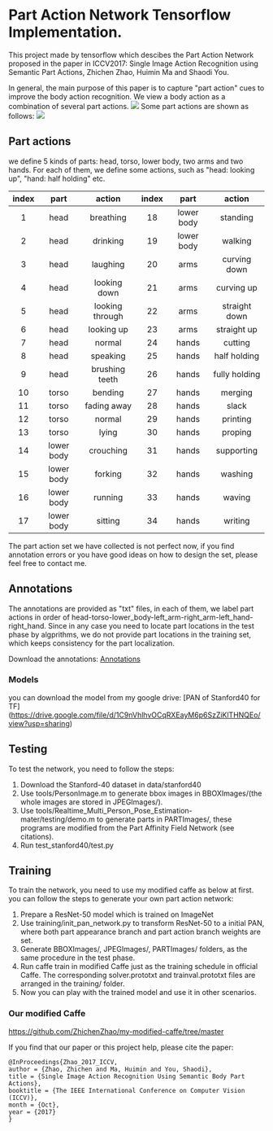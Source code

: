 # Part Action Network Tensorflow Implementation.

This project made by tensorflow which descibes the Part Action Network proposed in the paper in ICCV2017: Single Image Action Recognition using Semantic Part Actions, Zhichen Zhao, Huimin Ma and Shaodi You.

In general, the main purpose of this paper is to capture "part action" cues to improve the body action recognition. We view a body action as a combination of several part actions.
![](https://github.com/ZhichenZhao/part-action-network/raw/master/imgs/framework.jpg)
Some part actions are shown as follows:
![](https://github.com/ZhichenZhao/part-action-network/raw/master/imgs/parts.jpg)

## Part actions
we define 5 kinds of parts: head, torso, lower body, two arms and two hands. For each of them, we define some actions, such as "head: looking up", "hand: half holding" etc.

|index|part|action|index|part|action|
|:--------:|:--------:|:--------:|:--------:|:--------:|:--------:|
|1|head|breathing|18|lower body|standing|
|2|head|drinking|19|lower body|walking|
|3|head|laughing|20|arms|curving down|
|4|head|looking down|21|arms|curving up|
|5|head|looking through|22|arms|straight down|
|6|head|looking up|23|arms|straight up|
|7|head|normal|24|hands|cutting|
|8|head|speaking|25|hands|half holding|
|9|head|brushing teeth|26|hands|fully holding|
|10|torso|bending|27|hands|merging|
|11|torso|fading away|28|hands|slack|
|12|torso|normal|29|hands|printing|
|13|torso|lying|30|hands|proping|
|14|lower body|crouching|31|hands|supporting|
|15|lower body|forking|32|hands|washing|
|16|lower body|running|33|hands|waving|
|17|lower body|sitting|34|hands|writing|


The part action set we have collected is not perfect now, if you find annotation errors or you have good ideas on how to design the set, please feel free to contact me.

## Annotations
The annotations are provided as "txt" files, in each of them, we label part actions in order of head-torso-lower_body-left_arm-right_arm-left_hand-right_hand. Since in any case you need to locate part locations in the test phase by algprithms, we do not provide part locations in the training set, which keeps consistency for the part localization.

Download the annotations:
[Annotations](https://drive.google.com/file/d/0B9BLbZk6ZRS0cVdxbGRPQzJHRGs/view?usp=sharing)

### Models
you can download the model from my google drive: [PAN of Stanford40 for TF]
(https://drive.google.com/file/d/1C9nVhlhvOCqRXEayM6p6SzZiKlTHNQEo/view?usp=sharing)

## Testing
To test the network, you need to follow the steps:
1. Download the Stanford-40 dataset in data/stanford40
2. Use tools/PersonImage.m to generate bbox images in BBOXImages/(the whole images are stored in JPEGImages/).
3. Use tools/Realtime_Multi_Person_Pose_Estimation-mater/testing/demo.m to generate parts in PARTImages/, these programs are modified from the Part Affinity Field Network (see citations).
4. Run test_stanford40/test.py

## Training
To train the network, you need to use my modified caffe as below at first.
you can follow the steps to generate your own part action network:
1. Prepare a ResNet-50 model which is trained on ImageNet
2. Use training/init_pan_network.py to transform ResNet-50 to a initial PAN, where both part appearance branch and part action branch weights are set.
3. Generate BBOXImages/, JPEGImages/, PARTImages/ folders, as the same procedure in the test phase.
4. Run caffe train in modified Caffe just as the training schedule in official Caffe. The corresponding solver.prototxt and trainval.prototxt files are arranged in the training/ folder.
5. Now you can play with the trained model and use it in other scenarios.

### Our modified Caffe
https://github.com/ZhichenZhao/my-modified-caffe/tree/master

If you find that our paper or this project help, please cite the paper:
```
@InProceedings{Zhao_2017_ICCV,
author = {Zhao, Zhichen and Ma, Huimin and You, Shaodi},
title = {Single Image Action Recognition Using Semantic Body Part Actions},
booktitle = {The IEEE International Conference on Computer Vision (ICCV)},
month = {Oct},
year = {2017}
}
```
